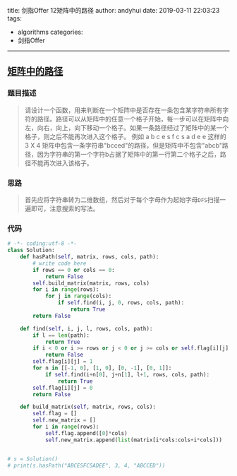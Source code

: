 title: 剑指Offer 12矩阵中的路径
author: andyhui
date: 2019-03-11 22:03:23
tags:
  - algorithms
categories:
  - 剑指Offer
---

## [矩阵中的路径](https://www.nowcoder.com/practice/c61c6999eecb4b8f88a98f66b273a3cc?tpId=13&tqId=11218&tPage=1&rp=1&ru=/ta/coding-interviews&qru=/ta/coding-interviews/question-ranking)

### 题目描述

> 请设计一个函数，用来判断在一个矩阵中是否存在一条包含某字符串所有字符的路径。路径可以从矩阵中的任意一个格子开始，每一步可以在矩阵中向左，向右，向上，向下移动一个格子。如果一条路径经过了矩阵中的某一个格子，则之后不能再次进入这个格子。 例如 a b c e s f c s a d e e 这样的3 X 4 矩阵中包含一条字符串"bcced"的路径，但是矩阵中不包含"abcb"路径，因为字符串的第一个字符b占据了矩阵中的第一行第二个格子之后，路径不能再次进入该格子。

<!-- more -->



### 思路

> 首先应将字符串转为二维数组，然后对于每个字母作为起始字母`DFS`扫描一遍即可，注意搜索的写法。



### 代码

```python
# -*- coding:utf-8 -*-
class Solution:
    def hasPath(self, matrix, rows, cols, path):
        # write code here
        if rows == 0 or cols == 0:
            return False
        self.build_matrix(matrix, rows, cols)
        for i in range(rows):
            for j in range(cols):
                if self.find(i, j, 0, rows, cols, path):
                    return True
        return False

    def find(self, i, j, l, rows, cols, path):
        if l == len(path):
            return True
        if i < 0 or i >= rows or j < 0 or j >= cols or self.flag[i][j] or self.new_matrix[i][j] != path[l]:
            return False
        self.flag[i][j] = 1
        for n in [[-1, 0], [1, 0], [0, -1], [0, 1]]:
            if self.find(i+n[0], j+n[1], l+1, rows, cols, path):
                return True
        self.flag[i][j] = 0
        return False

    def build_matrix(self, matrix, rows, cols):
        self.flag = []
        self.new_matrix = []
        for i in range(rows):
            self.flag.append([0]*cols)
            self.new_matrix.append(list(matrix[i*cols:cols+i*cols]))


# s = Solution()
# print(s.hasPath("ABCESFCSADEE", 3, 4, "ABCCED"))

```

